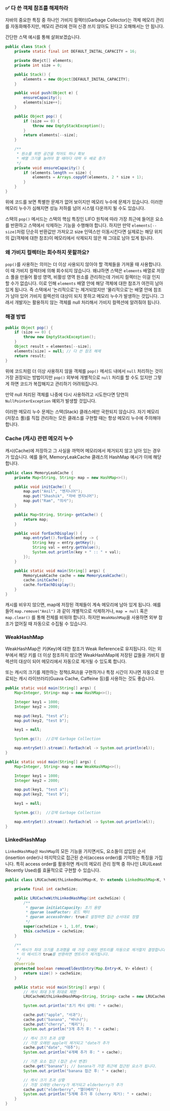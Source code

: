 ### ✅ 다 쓴 객체 참조를 해제하라

자바의 중요한 특징 중 하나인 가비지 컬렉터(Garbage Collector)는 객체 메모리 관리를 자동화해주지만,
메모리 관리에 전혀 신경 쓰지 않아도 된다고 오해해서는 안 됩니다.

간단한 스택 예시를 통해 살펴보겠습니다.

```java
public class Stack {
    private static final int DEFAULT_INITAL_CAPACITY = 16;

    private Obejct[] elements;
    private int size = 0;

    public Stack() {
        elements = new Object[DEFAULT_INITAL_CAPACITY];
    }

    public void push(Object e) {
        ensureCapacity();
        elements[size++];
    }

    public Object pop() {
        if (size == 0) {
            throw new EmptyStackException();
        }
        return elements[--size];
    }

    /**
     * 원소를 위한 공간을 적어도 하나 확보
     * 배열 크기를 늘려야 할 때마다 대략 두 배로 증가
     */
    private void ensureCapacity() {
        if (elements.length == size) {
            elements = Arrays.copyOf(elements, 2 * size + 1);
        }
    }
}
```

위에 코드를 보면 특별한 문제가 없어 보이지만 메모리 누수에 문제가 있습니다. 이러한 메모리 누수가 심해지면 성능 저하를 넘어 시스템 다운까지 될 수도 있습니다.

스택의 `pop()` 메서드는 스택의 핵심 특징인 LIFO 원칙에 따라 가장 최근에 들어온 요소를 반환하고 스택에서 삭제하는 기능을 수행해야 합니다.
하지만 만약 `elements[--size]`처럼 단순히 반환값만 가져오고 size 인덱스만 이동시킨다면
실제로는 해당 위치의 값(객체에 대한 참조)이 메모리에서 삭제되지 않은 채 그대로 남아 있게 됩니다.

### 왜 가비지 컬렉터는 회수하지 못할까요?

`pop()`를 사용하는 의미는 더 이상 사용되지 않아야 할 객체들을 가져올 때 사용합니다. 이 때 가비지 컬렉터에 의해 회수되지 않습니다.
왜냐하면 스택은 `elements` 배열로 저장소 풀을 만들어 활성 영역, 비활성 영역 원소를 관리하는데 가비지 컬렉터는 이걸 인지 할 수가 없습니다.
이로 인해 `elements` 배열 안에 해당 객체에 대한 참조가 여전히 남아 있게 됩니다.
즉 스택에서 '논리적으로'는 제거되었지만 '물리적으로'는 배열 안에 참조가 남아 있어 가비지 컬렉션의 대상이 되지 못하고 메모리 누수가 발생하는 것입니다.
그래서 개발자는 활용하지 않는 객체를 null 처리해서 가비지 컬렉션에 알려줘야 됩니다.

### 해결 방법

```java
public Object pop() {
    if (size == 0) {
        throw new EmptyStackException();
    }
    Object result = elementes[--size];
    elements[size] = null; // 다 쓴 참조 해제
    return result;
}
```

위에 코드처럼 더 이상 사용하지 않을 객체를 `pop()` 메서드 내에서 `null` 처리하는 것이 가장 권장되는 방법이지만
`pop()` 외부에 개별적으로 `null` 처리를 할 수도 있지만 그렇게 하면 코드가 복잡해지고 관리하기 어려워집니다.

만약 null 처리된 객체를 나중에 다시 사용하려고 시도한다면 당연히 `NullPointerException` 예외가 발생할 것입니다.

이러한 메모리 누수 문제는 스택(Stack) 클래스에만 국한되지 않습니다.
자기 메모리(저장소 풀)를 직접 관리하는 모든 클래스를 구현할 때는 항상 메모리 누수에 주의해야 합니다.

### Cache (캐시) 관련 메모리 누수

캐시(Cache)에 저장하고 그 사실을 까먹어 메모리에서 제거되지 않고 남아 있는 경우가 있습니다.
예를 들어, MemoryLeakCache 클래스의 HashMap 예시가 이에 해당합니다.

```java
public class MemoryLeakCache {
    private Map<String, String> map = new HashMap<>();

    public void initCache() {
        map.put("Anil", "엔지니어");
        map.put("Shashik", "자바 엔지니어");
        map.put("Ram", "의사");
    }

    public Map<String, String> getCache() {
        return map;
    }

    public void forEachDisplay() {
        map.entrySet().forEach(entry -> {
            String key = entry.getKey();
            String val = entry.getValue();
            System.out.println(key + " :: " + val);
        });
    }

    public static void main(String[] args) {
        MemoryLeakCache cache = new MemoryLeakCache();
        cache.initCache();
        cache.forEachDisplay();
    }
}
```

캐시를 비우지 않으면, map에 저장된 객체들이 계속 메모리에 남아 있게 됩니다.
예를 들어 `map.remove("Anil")` 과 같이 개별적으로 삭제하거나,
`map = null` 혹은 `map.clear()` 를 통해 전체를 비워야 합니다.
하지만 `WeakHashMap`을 사용하면 외부 참조가 없어질 때 자동으로 수집될 수 있습니다.

### WeakHashMap

WeakHashMap은 키(Key)에 대한 참조가 Weak Reference로 유지됩니다.
이는 외부에서 해당 키를 더 이상 참조하지 않으면 WeakHashMap에 저장된 값들을 가비지 컬렉션의 대상이 되어 메모리에서 자동으로 제거될 수 있도록 합니다.

또는 캐시의 크기를 제한하는 정책(LRU)을 구현하거나 특정 시간이 지나면 자동으로 만료되는 캐시 라이브러리(Guava Cache, Caffeine 등)를 사용하는 것도 좋습니다.

```java
public static void main(String[] args) {
    Map<Integer, String> map = new HashMap<>();

    Integer key1 = 1000;
    Integer key2 = 2000;

    map.put(key1, "test a");
    map.put(key2, "test b");

    key1 = null;

    System.gc();  //강제 Garbage Collection

    map.entrySet().stream().forEach(el -> System.out.println(el));
}

public static void main(String[] args) {
    Map<Integer, String> map = new WeakHashMap<>();

    Integer key1 = 1000;
    Integer key2 = 2000;

    map.put(key1, "test a");
    map.put(key2, "test b");

    key1 = null;

    System.gc();  //강제 Garbage Collection

    map.entrySet().stream().forEach(el -> System.out.println(el));
}
```

### LinkedHashMap

`LinkedHashMap은` `HashMap`의 모든 기능을 가지면서도, 요소들이 삽입된 순서(insertion order)나 마지막으로 접근된 순서(access order)를 기억하는 특징을 가집니다.
특히 access order를 활용하면 캐시의 메모리 관리 정책 중 하나인 LRU(Least Recently Used)를 효율적으로 구현할 수 있습니다.

```java
public class LRUCacheWithLinkedHashMap<K, V> extends LinkedHashMap<K, V> {

    private final int cacheSize;

    public LRUCacheWithLinkedHashMap(int cacheSize) {
        /**
         * @param initialCapacity: 초기 용량
         * @param loadFactor: 로드 팩터
         * @param accessOrder: true로 설정하면 접근 순서대로 정렬
         */
        super(cacheSize + 1, 1.0f, true);
        this.cacheSize = cacheSize;
    }

    /**
     * 캐시가 최대 크기를 초과했을 때 가장 오래된 엔트리를 자동으로 제거할지 결정합니다.
     * 이 메서드가 true를 반환하면 엔트리가 제거됩니다.
     */
    @Override
    protected boolean removeEldestEntry(Map.Entry<K, V> eldest) {
        return size() > cacheSize;
    }

    public static void main(String[] args) {
        // 캐시 최대 3개 최대로 제한
        LRUCacheWithLinkedHashMap<String, String> cache = new LRUCacheWithLinkedHashMap<>(3);

        System.out.println("초기 캐시 상태: " + cache);

        cache.put("apple", "사과");
        cache.put("banana", "바나나");
        cache.put("cherry", "체리");
        System.out.println("3개 추가 후: " + cache);

        // 캐시 크기 초과 상황
        // 가장 오래된 apple이 제거되고 "date가 추가
        cache.put("date", "대추");
        System.out.println("4개째 추가 후: " + cache);

        // 기존 요소 접근 (접근 순서 변경)
        cache.get("banana"); // banana가 가장 최근에 접근된 요소가 됩니다.
        System.out.println("banana 접근 후: " + cache);

        // 캐시 크기 초과 상황
        // 가장 오래된 cherry가 제거되고 elderberry가 추가
        cache.put("elderberry", "엘더베리");
        System.out.println("5개째 추가 후 (cherry 제거): " + cache);
    }
}
```